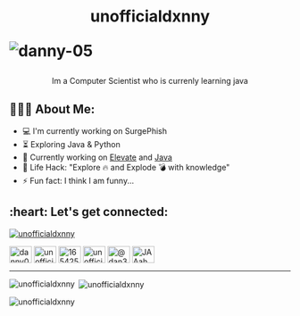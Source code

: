 <h1 align="center">unofficialdxnny<p align="left"> <img src="https://komarev.com/ghpvc/?username=danny-05&label=Profile%20views&color=b40eaf&style=flat" alt="danny-05" /> </p>
</h1>
<p align="center">Im a Computer Scientist who is currenly learning java</p>


<h2 align="left">👨🏻‍💻 About Me:</h2>

- :computer: I'm currently working on SurgePhish
- :hourglass_flowing_sand:  Exploring Java & Python
- :rocket: Currently working on <a href="https://github.com/unofficialdxnny/Elevate-Music-App">Elevate</a> and <a href="https://github.com/unofficialdxnny/java">Java</a>
- :dart: Life Hack: "Explore :fire: and Explode :bomb: with knowledge" 
- :zap: Fun fact: I think I am funny...<br>


<h2 align="left">:heart: Let's get connected:</h2>

<p align="left"> <a href="https://twitter.com/unofficialdxnny" target="blank"><img src="https://img.shields.io/twitter/follow/unofficialdxnny?logo=twitter&style=for-the-badge" alt="unofficialdxnny" /></a> </p>

<p align="left">
<a href="https://dev.to/danny05" target="blank"><img align="center" src="https://raw.githubusercontent.com/rahuldkjain/github-profile-readme-generator/master/src/images/icons/Social/devto.svg" alt="danny05" height="30" width="40" /></a>
<a href="https://twitter.com/unofficialdxnny" target="blank"><img align="center" src="https://raw.githubusercontent.com/rahuldkjain/github-profile-readme-generator/master/src/images/icons/Social/twitter.svg" alt="unofficialdxnny" height="30" width="40" /></a>
<a href="https://stackoverflow.com/users/16542571" target="blank"><img align="center" src="https://raw.githubusercontent.com/rahuldkjain/github-profile-readme-generator/master/src/images/icons/Social/stack-overflow.svg" alt="16542571" height="30" width="40" /></a>
<a href="https://instagram.com/unofficialdxnny" target="blank"><img align="center" src="https://raw.githubusercontent.com/rahuldkjain/github-profile-readme-generator/master/src/images/icons/Social/instagram.svg" alt="unofficialdxnny" height="30" width="40" /></a>
<a href="https://hashnode.com/@dan324" target="blank"><img align="center" src="https://raw.githubusercontent.com/rahuldkjain/github-profile-readme-generator/master/src/images/icons/Social/hashnode.svg" alt="@dan324" height="30" width="40" /></a>
<a href="https://discord.gg/JAAahWDR" target="blank"><img align="center" src="https://raw.githubusercontent.com/rahuldkjain/github-profile-readme-generator/master/src/images/icons/Social/discord.svg" alt="JAAahWDR" height="30" width="40" /></a>
</p>


---
<p><img align="left" src="https://github-readme-stats.vercel.app/api/top-langs?username=unofficialdxnny&show_icons=true&theme=dark&locale=en&layout=compact" alt="unofficialdxnny" /></p>

<p>&nbsp;<img align="center" src="https://github-readme-stats.vercel.app/api?username=unofficialdxnny&show_icons=true&theme=dark&locale=en" alt="unofficialdxnny" /></p>

<p><img align="center" src="https://github-readme-streak-stats.herokuapp.com/?user=unofficialdxnny&theme=dark" alt="unofficialdxnny" /></p>


